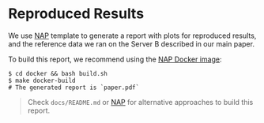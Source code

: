 # Reproduced Results

We use [NAP](https://github.com/TheNetAdmin/nap) template to generate a report with plots for reproduced results, and the reference data we ran on the Server B described in our main paper.

To build this report, we recommend using the [NAP Docker image](https://github.com/TheNetAdmin/nap/blob/master/docker/nap.Dockerfile):

```shell
$ cd docker && bash build.sh
$ make docker-build
# The generated report is `paper.pdf`
```

> Check `docs/README.md` or [NAP](https://github.com/TheNetAdmin/nap) for alternative approaches to build this report.
